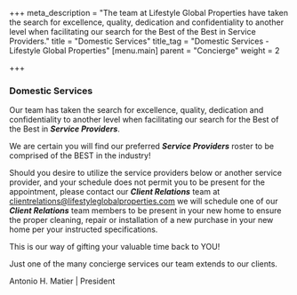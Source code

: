 +++
meta_description = "The team at Lifestyle Global Properties have taken the search for excellence, quality, dedication and confidentiality to another level when facilitating our search for the Best of the Best in Service Providers."
title = "Domestic Services"
title_tag = "Domestic Services - Lifestyle Global Properties"
[menu.main]
parent = "Concierge"
weight = 2

+++
### Domestic Services

Our team has taken the search for excellence, quality, dedication and confidentiality to another level when facilitating our search for the Best of the Best in **_Service Providers_**.

We are certain you will find our preferred **_Service Providers_** roster to be comprised of the BEST in the industry!

Should you desire to utilize the service providers below or another service provider, and your schedule does not permit you to be present for the appointment, please contact our **_Client Relations_** team at clientrelations@lifestyleglobalproperties.com we will schedule one of our **_Client Relations_** team members to be present in your new home to ensure the proper cleaning, repair or installation of a new purchase in your new home per your instructed specifications.

This is our way of gifting your valuable time back to YOU!

Just one of the many concierge services our team extends to our clients.

Antonio H. Matier | President
